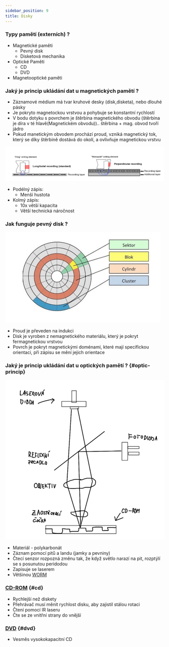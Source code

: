 ```yaml
---
sidebar_position: 9
title: Disky
---
```


### Typy pamětí (externích) ?
- Magnetické paměti
    - Pevný disk
    - Disketová mechanika
- Optické Paměti
    - CD
    - DVD
- Magnetooptické paměti



### Jaký je princip ukládání dat u magnetických pamětí ?
- Záznamové médium má tvar kruhové desky (disk,disketa), nebo dlouhé pásky
- Je pokryto magnetockou vrstvou a pohybuje se konstantní rychlostí
- V bodu dotyku s povrchem je štěrbina magnetického obvodu (štěrbina je díra v té hlavě(Magnetickém obvodu)).. štěrbina + mag. obvod tvoří jádro
- Pokud manetickým obvodem prochází proud, vzniká magnetický tok, který se díky štěrbině dostává do okolí, a ovlivňuje magnetickou vrstvu 

![zapis_na_disk](../imgs/zapis_na_disk.png)

- Podélný zápis:
    - Menší hustota
- Kolmý zápis:
    - 10x větší kapacita
    - Větší technická náročnost



### Jak funguje pevný disk ?
![disk](../imgs/disk.png)

- Proud je převeden na indukci
- Disk je vyroben z nemagnetického materiálu, který je pokryt fermagnetickou vrstvou
- Povrch je pokryt magnetickými doménami, které mají specifickou orientaci, při zápisu se mění jejich orientace 



### Jaký je princip ukládání dat u optických pamětí ? {#optic-princip}
![optic](../imgs/optic.png)

- Materiál - polykarbonát
- Záznam pomocí pitů a landu (jamky a pevniny)
- Čtecí senzor rozpozná změnu tak, že když světlo narazí na pit, rozptýlí se s posunutou peridodou
- Zapisuje se laserem
- Většinou [WORM](#optic-princip "Write Once Read Many time")



### [CD-ROM](#cd "Compact Disk Read Only Memory") {#cd}
- Rychlejší než diskety
- Přehrávač musí měnit rychlost disku, aby zajistil stálou rotaci
- Čtení pomocí IR laseru
- Čte se ze vnitřní strany do vnější



### [DVD](#dvd "Digital Versatile Disc") {#dvd}
- Vesměs vysokokapacitní CD
